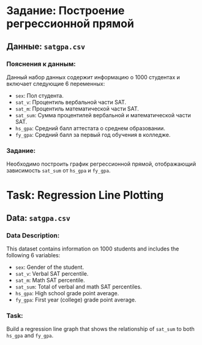 # Задание: Построение регрессионной прямой

## Данные: `satgpa.csv`

### Пояснения к данным:
Данный набор данных содержит информацию о 1000 студентах и включает следующие 6 переменных:

- `sex`: Пол студента.
- `sat_v`: Процентиль вербальной части SAT.
- `sat_m`: Процентиль математической части SAT.
- `sat_sum`: Сумма процентилей вербальной и математической части SAT.
- `hs_gpa`: Средний балл аттестата о среднем образовании.
- `fy_gpa`: Средний балл за первый год обучения в колледже.

### Задание:
Необходимо построить график регрессионной прямой, отображающий зависимость `sat_sum` от `hs_gpa` и `fy_gpa`.




# Task: Regression Line Plotting

## Data: `satgpa.csv`

### Data Description:
This dataset contains information on 1000 students and includes the following 6 variables:

- `sex`: Gender of the student.
- `sat_v`: Verbal SAT percentile.
- `sat_m`: Math SAT percentile.
- `sat_sum`: Total of verbal and math SAT percentiles.
- `hs_gpa`: High school grade point average.
- `fy_gpa`: First year (college) grade point average.

### Task:
Build a regression line graph that shows the relationship of `sat_sum` to both `hs_gpa` and `fy_gpa`.
